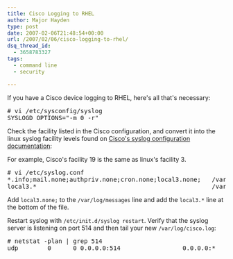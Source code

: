 ```yaml
---
title: Cisco Logging to RHEL
author: Major Hayden
type: post
date: 2007-02-06T21:48:54+00:00
url: /2007/02/06/cisco-logging-to-rhel/
dsq_thread_id:
  - 3658783327
tags:
  - command line
  - security

---
```

If you have a Cisco device logging to RHEL, here's all that's necessary:

<pre># vi /etc/sysconfig/syslog
SYSLOGD_OPTIONS="-m 0 -r"</pre>

Check the facility listed in the Cisco configuration, and convert it into the linux syslog facility levels found on [Cisco's syslog configuration documentation][1]:

For example, Cisco's facility 19 is the same as linux's facility 3.

<pre># vi /etc/syslog.conf
*.info;mail.none;authpriv.none;cron.none;local3.none;   /var/log/messages
local3.*                                                /var/log/cisco.log</pre>

Add `local3.none;` to the `/var/log/messages` line and add the `local3.*` line at the bottom of the file.

Restart syslog with `/etc/init.d/syslog restart`. Verify that the syslog server is listening on port 514 and then tail your new `/var/log/cisco.log`:

<pre># netstat -plan | grep 514
udp        0      0 0.0.0.0:514                 0.0.0.0:*                               3770/syslogd</pre>

 [1]: http://www.cisco.com/en/US/products/hw/vpndevc/ps2030/products_tech_note09186a0080094030.shtml
